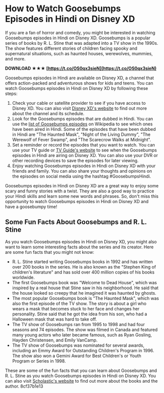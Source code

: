 
 
# How to Watch Goosebumps Episodes in Hindi on Disney XD
 
If you are a fan of horror and comedy, you might be interested in watching Goosebumps episodes in Hindi on Disney XD. Goosebumps is a popular series of books by R. L. Stine that was adapted into a TV show in the 1990s. The show features different stories of children facing spooky and supernatural situations, such as haunted houses, werewolves, mummies, and more.
 
**DOWNLOAD ★★★ [https://t.co/OS0qx3sieN](https://t.co/OS0qx3sieN)**


 
Goosebumps episodes in Hindi are available on Disney XD, a channel that offers action-packed and adventurous shows for kids and teens. You can watch Goosebumps episodes in Hindi on Disney XD by following these steps:
 
1. Check your cable or satellite provider to see if you have access to Disney XD. You can also visit [Disney XD's website](https://disneyxd.disney.com/) to find out more about the channel and its schedule.
2. Look for the Goosebumps episodes that are dubbed in Hindi. You can use the [list of Goosebumps episodes](https://en.wikipedia.org/wiki/List_of_Goosebumps_episodes) on Wikipedia to see which ones have been aired in Hindi. Some of the episodes that have been dubbed in Hindi are "The Haunted Mask", "Night of the Living Dummy", "The Werewolf of Fever Swamp", and "The Scarecrow Walks at Midnight".
3. Set a reminder or record the episodes that you want to watch. You can use your TV guide or [TV Guide's website](https://www.tvguide.com/tvshows/goosebumps/tv-listings/201787/) to see when the Goosebumps episodes in Hindi are airing on Disney XD. You can also use your DVR or other recording devices to save the episodes for later viewing.
4. Enjoy watching Goosebumps episodes in Hindi on Disney XD with your friends and family. You can also share your thoughts and opinions on the episodes on social media using the hashtag #GoosebumpsHindi.

Goosebumps episodes in Hindi on Disney XD are a great way to enjoy some scary and funny stories with a twist. They are also a good way to practice your Hindi skills and learn some new words and phrases. So, don't miss this opportunity to watch Goosebumps episodes in Hindi on Disney XD and have a goosebumpy time!
  
## Some Fun Facts About Goosebumps and R. L. Stine
 
As you watch Goosebumps episodes in Hindi on Disney XD, you might also want to learn some interesting facts about the series and its creator. Here are some fun facts that you might not know:

- R. L. Stine started writing Goosebumps books in 1992 and has written over 200 books in the series. He is also known as the "Stephen King of children's literature" and has sold over 400 million copies of his books worldwide.
- The first Goosebumps book was "Welcome to Dead House", which was inspired by a real house that Stine saw in his neighborhood. He said that the house looked so creepy that he imagined it was haunted by ghosts.
- The most popular Goosebumps book is "The Haunted Mask", which was also the first episode of the TV show. The story is about a girl who wears a mask that becomes stuck to her face and changes her personality. Stine said that he got the idea from his son, who had a Halloween mask that was hard to take off.
- The TV show of Goosebumps ran from 1995 to 1998 and had four seasons and 74 episodes. The show was filmed in Canada and featured many young actors who later became famous, such as Ryan Gosling, Hayden Christensen, and Emily VanCamp.
- The TV show of Goosebumps was nominated for several awards, including an Emmy Award for Outstanding Children's Program in 1996. The show also won a Gemini Award for Best Children's or Youth Program or Series in 1998.

These are some of the fun facts that you can learn about Goosebumps and R. L. Stine as you watch Goosebumps episodes in Hindi on Disney XD. You can also visit [Scholastic's website](https://www.scholastic.com/kids/books/goosebumps/) to find out more about the books and the author.
 8cf37b1e13
 
